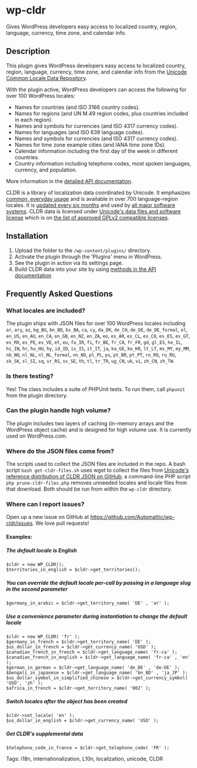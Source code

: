# wp-cldr

Gives WordPress developers easy access to localized country, region, language, currency, time zone, and calendar info.

## Description

This plugin gives WordPress developers easy access to localized country, region, language, currency, time zone, and calendar info from the [Unicode Common Locale Data Repository](http://cldr.unicode.org/).

With the plugin active, WordPress developers can access the following for over 100 WordPress locales:

* Names for countries (and ISO 3166 country codes).
* Names for regions (and UN M.49 region codes, plus countries included in each region).
* Names and symbols for currencies (and ISO 4317 currency codes).
* Names for languages (and ISO 639 language codes).
* Names and symbols for currencies (and ISO 4317 currency codes).
* Names for time zone example cities (and IANA time zone IDs).
* Calendar information including the first day of the week in different countries.
* Country information including telephone codes, most spoken languages, currency, and population.

More information in the [detailed API documentation](https://automattic.github.io/wp-cldr/class-WP_CLDR.html).

CLDR is a library of localization data coordinated by Unicode. It emphasizes [common, everyday usage](http://cldr.unicode.org/translation/country-names) and is available in over 700 language-region locales. It is [updated every six months](http://cldr.unicode.org/index/downloads) and used by [all major software systems](http://cldr.unicode.org/#TOC-Who-uses-CLDR-). CLDR data is licensed under [Unicode's data files and software license](http://unicode.org/copyright.html#Exhibit1) which is on [the list of approved GPLv2 compatible licenses](https://www.gnu.org/philosophy/license-list.html#Unicode).

## Installation

1. Upload the folder to the `/wp-content/plugins/` directory.
1. Activate the plugin through the 'Plugins' menu in WordPress.
1. See the plugin in action via its settings page.
1. Build CLDR data into your site by using [methods in the API documentation](https://automattic.github.io/wp-cldr/class-WP_CLDR.html)

## Frequently Asked Questions

### What locales are included?

The plugin ships with JSON files for over 100 WordPress locales including `ar`, `ary`, `az`, `bg_BG`, `bn_BD`, `bs_BA`, `ca`, `cy`, `da_DK`, `de_CH`, `de_DE`, `de_DE_formal`, `el`, `en_US`, `en_AU`, `en_CA`, `en_GB`, `en_NZ`, `en_ZA`, `eo`, `es_AR`, `es_CL`, `es_CO`, `es_ES`, `es_GT`, `es_MX`, `es_PE`, `es_VE`, `et`, `eu`, `fa_IR`, `fi`, `fr_BE`, `fr_CA`, `fr_FR`, `gd`, `gl_ES`, `he_IL`, `hi_IN`, `hr`, `hu_HU`, `hy`, `id_ID`, `is_IS`, `it_IT`, `ja`, `ka_GE`, `ko_KR`, `lt_LT`, `ms_MY`, `my_MM`, `nb_NO`, `nl_NL`, `nl_NL_formal`, `nn_NO`, `pl_PL`, `ps`, `pt_BR`, `pt_PT`, `ro_RO`, `ru_RU`, `sk_SK`, `sl_SI`, `sq`, `sr_RS`, `sv_SE`, `th`, `tl`, `tr_TR`, `ug_CN`, `uk`, `vi`, `zh_CN`, `zh_TW`.

### Is there testing?

Yes! The class includes a suite of PHPUnit tests. To run them, call `phpunit` from the plugin directory.

### Can the plugin handle high volume?

The plugin includes two layers of caching (in-memory arrays and the WordPress object cache) and is designed for high volume use. It is currently used on WordPress.com.

### Where do the JSON files come from?

The scripts used to collect the JSON files are included in the repo. A bash script `bash get-cldr-files.sh` uses wget to collect the files from [Unicode's reference distribution of CLDR JSON on GitHub](http://cldr.unicode.org/index/cldr-spec/json); a command-line PHP script `php prune-cldr-files.php` removes unneeded locales and locale files from that download. Both should be run from within the `wp-cldr` directory.

### Where can I report issues?

Open up a new issue on GitHub at https://github.com/Automattic/wp-cldr/issues. We love pull requests!

#### Examples:
##### The default locale is English
```
$cldr = new WP_CLDR();
$territories_in_english = $cldr->get_territories();
```

##### You can override the default locale per-call by passing in a language slug in the second parameter
```
$germany_in_arabic = $cldr->get_territory_name( 'DE' , 'ar' );
```

##### Use a convenience parameter during instantiation to change the default locale
```
$cldr = new WP_CLDR( 'fr' );
$germany_in_french = $cldr->get_territory_name( 'DE' );
$us_dollar_in_french = $cldr->get_currency_name( 'USD' );
$canadian_french_in_french = $cldr->get_language_name( 'fr-ca' );
$canadian_french_in_english = $cldr->get_language_name( 'fr-ca' , 'en' );
$german_in_german = $cldr->get_language_name( 'de_DE' , 'de-DE' );
$bengali_in_japanese = $cldr->get_language_name( 'bn_BD' , 'ja_JP' );
$us_dollar_symbol_in_simplified_chinese = $cldr->get_currency_symbol( 'USD', 'zh' );
$africa_in_french = $cldr->get_territory_name( '002' );
```

##### Switch locales after the object has been created
```
$cldr->set_locale( 'en' );
$us_dollar_in_english = $cldr->get_currency_name( 'USD' );
```

##### Get CLDR's supplemental data
```
$telephone_code_in_france = $cldr->get_telephone_code( 'FR' );
```

Tags: i18n, internationalization, L10n, localization, unicode, CLDR
